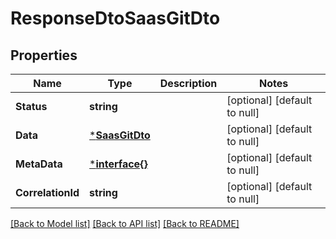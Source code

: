 # ResponseDtoSaasGitDto

## Properties
Name | Type | Description | Notes
------------ | ------------- | ------------- | -------------
**Status** | **string** |  | [optional] [default to null]
**Data** | [***SaasGitDto**](SaasGitDTO.md) |  | [optional] [default to null]
**MetaData** | [***interface{}**](interface{}.md) |  | [optional] [default to null]
**CorrelationId** | **string** |  | [optional] [default to null]

[[Back to Model list]](../README.md#documentation-for-models) [[Back to API list]](../README.md#documentation-for-api-endpoints) [[Back to README]](../README.md)

